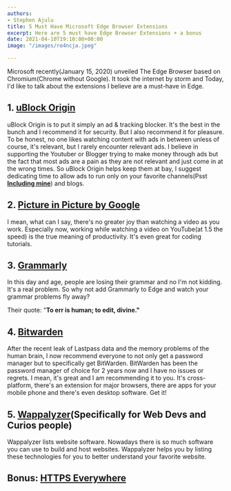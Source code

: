 ```yaml
---
authors:
- Stephen Ajulu
title: 5 Must Have Microsoft Edge Browser Extensions
excerpt: Here are 5 must have Edge Browser Extensions + a bonus
date: 2021-04-10T19:10:00+00:00
image: "/images/re4ncja.jpeg"

---
```

Microsoft recently(January 15, 2020) unveiled The Edge Browser based on Chromium(Chrome without Google). It took the internet by storm and Today, I'd like to talk about the extensions I believe are a must-have in Edge.

## 1. [uBlock Origin](https://microsoftedge.microsoft.com/addons/detail/odfafepnkmbhccpbejgmiehpchacaeak)

uBlock Origin is to put it simply an ad & tracking blocker. It's the best in the bunch and I recommend it for security. But I also recommend it for pleasure. To be honest, no one likes watching content with ads in between unless of course, it's relevant, but I rarely encounter relevant ads. I believe in supporting the Youtuber or Blogger trying to make money through ads but the fact that most ads are a pain as they are not relevant and just come in at the wrong times. So uBlock Origin helps keep them at bay, I suggest dedicating time to allow ads to run only on your favorite channels(Psst [**Including mine**](https://www.youtube.com/channel/UC043ZXL-t3yqtgcIxJmkHuA?view_as=subscriber)) and blogs.

## 2. [Picture in Picture by Google](https://chrome.google.com/webstore/detail/picture-in-picture-extens/hkgfoiooedgoejojocmhlaklaeopbecg)

I mean, what can I say, there's no greater joy than watching a video as you work. Especially now, working while watching a video on YouTube(at 1.5 the speed) is the true meaning of productivity. It's even great for coding tutorials.

## 3. [Grammarly](https://microsoftedge.microsoft.com/addons/detail/grammarly-for-microsoft-e/cnlefmmeadmemmdciolhbnfeacpdfbkd)

In this day and age, people are losing their grammar and no I'm not kidding. It's a real problem. So why not add Grammarly to Edge and watch your grammar problems fly away?

Their quote: "**To err is human; to edit, divine."**

## 4. [Bitwarden](https://microsoftedge.microsoft.com/addons/detail/bitwarden-free-password/jbkfoedolllekgbhcbcoahefnbanhhlh)

After the recent leak of Lastpass data and the memory problems of the human brain, I now recommend everyone to not only get a password manager but to specifically get BitWarden. BitWarden has been the password manager of choice for 2 years now and I have no issues or regrets. I mean, it's great and I am recommending it to you. It's cross-platform, there's an extension for major browsers, there are apps for your mobile phone and there's even desktop software. Get it!

## 5. [Wappalyzer](https://chrome.google.com/webstore/detail/wappalyzer/gppongmhjkpfnbhagpmjfkannfbllamg)(Specifically for Web Devs and Curios people)

Wappalyzer lists website software. Nowadays there is so much software you can use to build and host websites. Wappalyzer helps you by listing these technologies for you to better understand your favorite website.

## Bonus: [HTTPS Everywhere](https://microsoftedge.microsoft.com/addons/detail/https-everywhere/fchjpkplmbeeeaaogdbhjbgbknjobohb)

